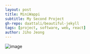 ```yaml
---
layout: post
title: MiniWappi
subtitle: My Second Project
gh-repo: daattali/beautiful-jekyll
tags: [project, software, web, react]
author: Jiho Jeong
---
```


![image](https://github.com/user-attachments/assets/77aa05cb-3027-4d3b-9a64-53b16dcdf517)
